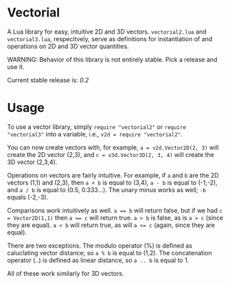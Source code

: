# Vectorial
A Lua library for easy, intuitive 2D and 3D vectors. `vectorial2.lua` and `vectorial3.lua`, respecitvely, serve as definitions for instantiation of and operations on 2D and 3D vector quantities.

WARNING: Behavior of this library is not entirely stable. Pick a release and use it.

Current stable release is: *0.2*

# Usage
To use a vector library, simply `require "vectorial2"` or `require "vectorial3"` into a variable, i.e., `v2d = require "vectorial2"`.

You can now create vectors with, for example, `a = v2d.Vector2D(2, 3)` will create the 2D vector (2,3), and `c = v3d.Vector3D(2, 3, 4)` will create the 3D vector (2,3,4).

Operations on vectors are fairly intuitive. For example, if `a` and `b` are the 2D vectors (1,1) and (2,3), then `a + b` is equal to (3,4), `a - b` is equal to (-1,-2), and `a / b` is equal to (0.5, 0.333...). The unary minus works as well; `-b` equals (-2,-3).

Comparisons work intuitively as well. `a == b` will return false, but if we had `c = Vector2D(1,1)` then `a == c` will return true. `a > b` is false, as is `a > c` (since they are equal). `a < b` will return true, as will `a <= c` (again, since they are equal).

There are two exceptions. The modulo operator (%) is defined as caluclating vector distance; so `a % b` is equal to (1,2). The concatenation operator (..) is defined as linear distance, so `a .. b` is equal to 1. 

All of these work similarly for 3D vectors.
